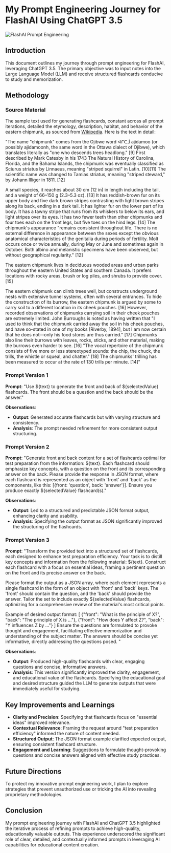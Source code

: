 # My Prompt Engineering Journey for FlashAI Using ChatGPT 3.5

![FlashAI Prompt Engineering](FlashAI/images/FlashAI_Prompt.gif)

## Introduction

This document outlines my journey through prompt engineering for FlashAI, leveraging ChatGPT 3.5. The primary objective was to input notes into the Large Language Model (LLM) and receive structured flashcards conducive to study and memorization.

## Methodology

### Source Material

The sample text used for generating flashcards, constant across all prompt iterations, detailed the etymology, description, habitat, and behavior of the eastern chipmunk, as sourced from [Wikipedia](https://en.wikipedia.org/wiki/Eastern_chipmunk). Here is the text in detail:

"The name "chipmunk" comes from the Ojibwe word ᐊᒋᑕᒨ ajidamoo (or possibly ajidamoonh, the same word in the Ottawa dialect of Ojibwe), which translates literally as "one who descends trees headlong." [9] First described by Mark Catesby in his 1743 The Natural History of Carolina, Florida, and the Bahama Islands, the chipmunk was eventually classified as Sciurus striatus by Linnaeus, meaning "striped squirrel" in Latin. [10][11] The scientific name was changed to Tamias striatus, meaning "striped steward," by Johann Illiger in 1811. [12]

A small species, it reaches about 30 cm (12 in) in length including the tail, and a weight of 66–150 g (2.3–5.3 oz). [13] It has reddish-brown fur on its upper body and five dark brown stripes contrasting with light brown stripes along its back, ending in a dark tail. It has lighter fur on the lower part of its body. It has a tawny stripe that runs from its whiskers to below its ears, and light stripes over its eyes. It has two fewer teeth than other chipmunks and four toes each on the front legs, but five toes on the hind legs. [14] The chipmunk's appearance "remains consistent throughout life. There is no external difference in appearance between the sexes except the obvious anatomical characteristics of the genitalia during periods of fertility. Molt occurs once or twice annually, during May or June and sometimes again in October. Both albino and melanistic specimens have been observed, but without geographical regularity." [12]

The eastern chipmunk lives in deciduous wooded areas and urban parks throughout the eastern United States and southern Canada. It prefers locations with rocky areas, brush or log piles, and shrubs to provide cover. [15]

The eastern chipmunk can climb trees well, but constructs underground nests with extensive tunnel systems, often with several entrances. To hide the construction of its burrow, the eastern chipmunk is argued by some to carry soil to a different location in its cheek pouches. [16] However, recorded observations of chipmunks carrying soil in their cheek pouches are extremely limited. John Burroughs is noted as having written that "I used to think that the chipmunk carried away the soil in his cheek pouches, and have so-stated in one of my books [Riverby, 1894], but I am now certain that he does not—only his food stores are thus carried." [17] Chipmunks also line their burrows with leaves, rocks, sticks, and other material, making the burrows even harder to see. [16] "The vocal repertoire of the chipmunk consists of five more or less stereotyped sounds: the chip, the chuck, the trills, the whistle or squeal, and chatter." [18] The chipmunks' trilling has been measured to occur at the rate of 130 trills per minute. [14]"


### Prompt Version 1

**Prompt**: "Use \${text} to generate the front and back of \${selectedValue} flashcards. The front should be a question and the back should be the answer."

**Observations**:

- **Output**: Generated accurate flashcards but with varying structure and consistency.
- **Analysis**: The prompt needed refinement for more consistent output structuring.

### Prompt Version 2

**Prompt**: "Generate front and back content for a set of flashcards optimal for test preparation from the information: \${text}. Each flashcard should emphasize key concepts, with a question on the front and its corresponding answer on the back. Please provide the response in JSON format, where each flashcard is represented as an object with 'front' and 'back' as the components, like this: [{front: 'question', back: 'answer'}]. Ensure you produce exactly \${selectedValue} flashcard(s)."

**Observations**:

- **Output**: Led to a structured and predictable JSON format output, enhancing clarity and usability.
- **Analysis**: Specifying the output format as JSON significantly improved the structuring of the flashcards.

### Prompt Version 3

**Prompt**: "Transform the provided text into a structured set of flashcards, each designed to enhance test preparation efficiency. Your task is to distill key concepts and information from the following material: ${text}. Construct each flashcard with a focus on essential ideas, framing a pertinent question on the front and its precise answer on the back.

Please format the output as a JSON array, where each element represents a single flashcard in the form of an object with 'front' and 'back' keys. The 'front' should contain the question, and the 'back' should provide the answer. Tailor the set to include exactly ${selectedValue} flashcards, optimizing for a comprehensive review of the material's most critical points.

Example of desired output format:
[
  {"front": "What is the principle of X?", "back": "The principle of X is ..."},
  {"front": "How does Y affect Z?", "back": "Y influences Z by ..."}
]
Ensure the questions are formulated to provoke thought and engagement, facilitating effective memorization and understanding of the subject matter. The answers should be concise yet informative, directly addressing the questions posed.
"

**Observations**:

- **Output**: Produced high-quality flashcards with clear, engaging questions and concise, informative answers.
- **Analysis**: This version significantly improved the clarity, engagement, and educational value of the flashcards. Specifying the educational goal and desired structure guided the LLM to generate outputs that were immediately useful for studying.

## Key Improvements and Learnings

- **Clarity and Precision**: Specifying that flashcards focus on "essential ideas" improved relevance.
- **Contextual Relevance**: Framing the request around "test preparation efficiency" informed the nature of content needed.
- **Structured Output**: The JSON format example clarified expected output, ensuring consistent flashcard structure.
- **Engagement and Learning**: Suggestions to formulate thought-provoking questions and concise answers aligned with effective study practices.

## Future Directions

To protect my innovative prompt engineering work, I plan to explore strategies that prevent unauthorized use or tricking the AI into revealing proprietary methodologies.

## Conclusion

My prompt engineering journey with FlashAI and ChatGPT 3.5 highlighted the iterative process of refining prompts to achieve high-quality, educationally valuable outputs. This experience underscored the significant role of clear, detailed, and contextually informed prompts in leveraging AI capabilities for educational content creation.
